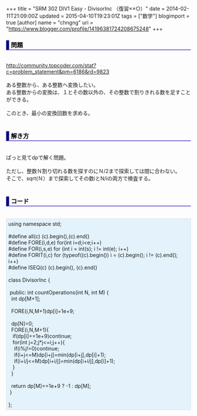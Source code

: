 +++
title = "SRM 302 DIV1 Easy - DivisorInc （復習××○）"
date = 2014-02-11T21:09:00Z
updated = 2015-04-10T19:23:01Z
tags = ["数学"]
blogimport = true 
[author]
	name = "chngng"
	uri = "https://www.blogger.com/profile/14196381724208675248"
+++

<div dir="ltr" style="text-align: left;" trbidi="on"><h3 style="border-bottom: 2px solid slateblue; border-left: 8px solid navy; color: black; padding: 0px 0px 1px 5px;">問題 </h3><br /><a href="http://community.topcoder.com/stat?c=problem_statement&amp;pm=6186&amp;rd=9823" target="_blank">http://community.topcoder.com/stat?c=problem_statement&amp;pm=6186&amp;rd=9823</a><br /><br />ある整数から、ある整数へ変換したい。<br />ある整数からの変換は、１とその数以外の、その整数で割りきれる数を足すことができる。<br /><br />このとき、最小の変換回数を求める。<br /><br /><h3 style="border-bottom: 2px solid slateblue; border-left: 8px solid navy; color: black; padding: 0px 0px 1px 5px;">解き方 </h3><br />ぱっと見てdpで解く問題。<br /><br />ただし、整数Ｎ割り切れる数を探すのにＮ/2まで探索しては間に合わない。<br />そこで、sqrt(Ｎ）まで探索してその数iとN/iの両方で検査する。<br /><br /><h3 style="border-bottom: 2px solid slateblue; border-left: 8px solid navy; color: black; padding: 0px 0px 1px 5px;">コード </h3><br /><div style="background-color: #e3f2fb; border: 1px dotted #CCCCCC; padding: 5px;">using namespace std;<br /><br />#define all(c) (c).begin(),(c).end()<br />#define FORE(i,d,e) for(int i=d;i&lt;e;i++)<br />#define FOR(i,s,e) for (int i = int(s); i != int(e); i++)<br />#define FORIT(i,c) for (typeof((c).begin()) i = (c).begin(); i != (c).end(); i++)<br />#define ISEQ(c) (c).begin(), (c).end()<br /><br />class DivisorInc {<br /><br /><span class="Apple-tab-span" style="white-space: pre;"> </span>public: int countOperations(int N, int M) {<br /><span class="Apple-tab-span" style="white-space: pre;">  </span>int dp[M+1];<br /><br /><span class="Apple-tab-span" style="white-space: pre;">  </span>FORE(i,N,M+1)dp[i]=1e+9;<br /><br /><span class="Apple-tab-span" style="white-space: pre;">  </span>dp[N]=0;<br /><span class="Apple-tab-span" style="white-space: pre;">  </span>FORE(i,N,M+1){<br /><span class="Apple-tab-span" style="white-space: pre;">   </span>if(dp[i]==1e+9)continue;<br /><span class="Apple-tab-span" style="white-space: pre;">   </span>for(int j=2;j*j&lt;=i;j++){<br /><span class="Apple-tab-span" style="white-space: pre;">    </span>if(i%j!=0)continue;<br /><span class="Apple-tab-span" style="white-space: pre;">    </span>if(i+j&lt;=M)dp[i+j]=min(dp[i+j],dp[i]+1);<br /><span class="Apple-tab-span" style="white-space: pre;">    </span>if(i+i/j&lt;=M)dp[i+i/j]=min(dp[i+i/j],dp[i]+1);<br /><span class="Apple-tab-span" style="white-space: pre;">   </span>}<br /><span class="Apple-tab-span" style="white-space: pre;">  </span>}<br /><br /><span class="Apple-tab-span" style="white-space: pre;">  </span>return dp[M]==1e+9 ? -1 : dp[M];<br /><span class="Apple-tab-span" style="white-space: pre;"> </span>}<br /><br />};</div></div>
